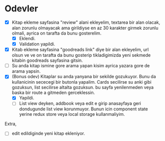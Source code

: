 # Odevler

-   [x] Kitap ekleme sayfasina "review" alani ekleyelim, textarea bir alan olacak, alan zorunlu olmayacak ama girildiyse en az 30 karakter girmek zorunlu olmali, ayrica on tarafta da bunu gosterelim.
    -   [x] Eklendi.
    -   [x] Validation yapildi.
-   [x] Kitab ekleme sayfasina "goodreads link" diye bir alan ekleyelim, url olsun ve ve on tarafta da bunu gosterip tikladigimizda yeni sekmede kitabin goodreads sayfasina gitsin.
-   [ ] Su anda kitap ismine gore arama yapan kisim ayrica yazara gore de arama yapsin.
-   [x] (Bonus odev) Kitaplar su anda yanyana bir sekilde gozukuyor. Bunu da kullanicinin sececegi bir butonla yapalim. Cards secilirse su anki gibi gozuksun, list secilirse altalta gozuksun. bu sayfa yenilenmeden veya baska bir route a gitmeden gerceklessin.
    -   [x] Yapildi.
    -   [ ] List view deyken, addbook veya edit e girip anasayfaya geri dondugunde list view korunmuyor. Bunun icin component state yerine redux store veya local storage kullanmaliyim.

Extra,

-   [ ] edit edildiginde yeni kitap ekleniyor.
